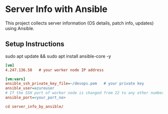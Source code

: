 # Server Info with Ansible

This project collects server information (OS details, patch info, updates) using Ansible.

## Setup Instructions

sudo apt update && sudo apt install ansible-core -y

```ini
[vm]
4.247.136.58   # your worker node IP address

[vm:vars]
ansible_ssh_private_key_file=~/devops.pem   # your private key
ansible_user=azureuser
# If the SSH port of worker node is changed from 22 to any other number, add:
ansible_port=<your_port_no>

cd server_info_by_ansible/



